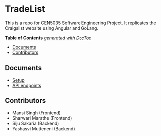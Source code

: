 # TradeList
This is a repo for CEN5035 Software Engineering Project. It replicates the Craigslist website using Angular and GoLang.

<!-- START doctoc generated TOC please keep comment here to allow auto update -->
<!-- DON'T EDIT THIS SECTION, INSTEAD RE-RUN doctoc TO UPDATE -->
**Table of Contents**  *generated with [DocToc](https://github.com/thlorenz/doctoc)*

- [Documents](#documents)
- [Contributors](#contributors)

<!-- END doctoc generated TOC please keep comment here to allow auto update -->

## Documents

* [Setup](Docs/SETUP.md)  
* [API endpoints](Docs/API.md)  

## Contributors
* Mansi Singh  (Frontend)
* Sharwari Marathe  (Frontend)
* Siju Sakaria (Backend)
* Yashasvi Mutteneni (Backend)



